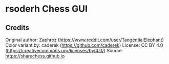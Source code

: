 # rsoderh Chess GUI
## Credits
Original author: Zaphroz (https://www.reddit.com/user/TangentialElephant)
Color variant by: caderek (https://github.com/caderek)
License: CC BY 4.0 (https://creativecommons.org/licenses/by/4.0/)
Source: https://sharechess.github.io
